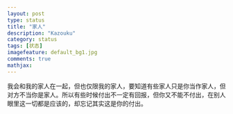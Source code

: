 ```yaml
---
layout: post
type: status
title: "家人"
description: "Kazouku"
category: status
tags: [状态]
imagefeature: default_bg1.jpg
comments: true
mathjax: 
---
```


我会和我的家人在一起，但也仅限我的家人，要知道有些家人只是你当作家人，但对方不当你是家人。所以有些时候付出不一定有回报，但你又不能不付出，在别人眼里这一切都是应该的，却忘记其实这是你的付出。
